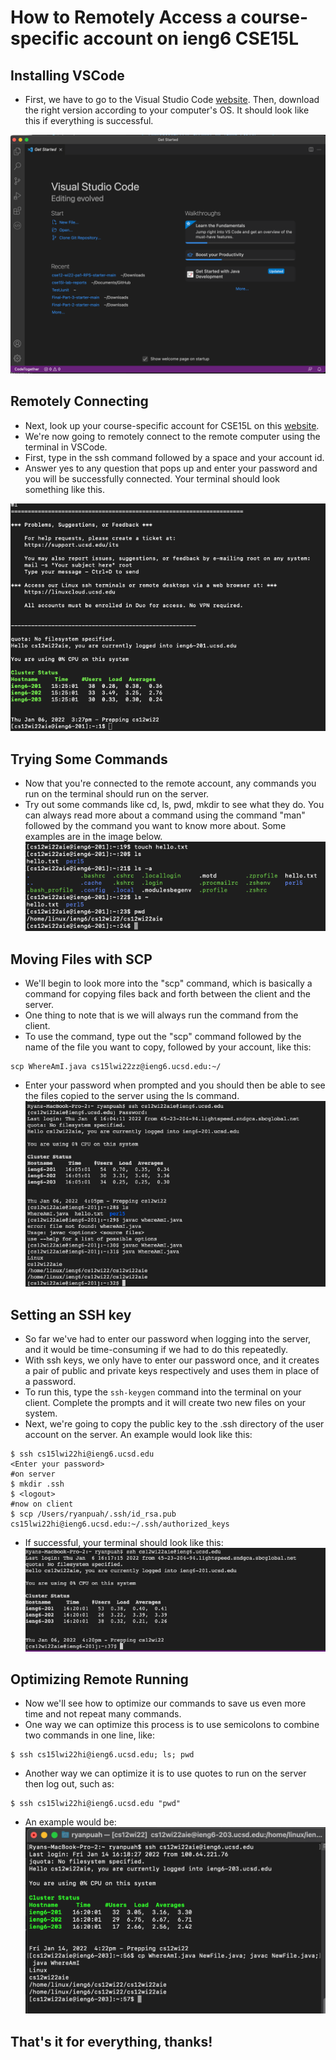 # How to Remotely Access a course-specific account on ieng6 CSE15L

## Installing VSCode 
- First, we have to go to the Visual Studio Code [website](https://code.visualstudio.com/). Then, download the right version according to your computer's OS. It should look like this if everything is successful.

![Image](vscodescreenshot.png)

## Remotely Connecting

- Next, look up your course-specific account for CSE15L on this [website](https://sdacs.ucsd.edu/~icc/index.php).
- We're now going to remotely connect to the remote computer using the terminal in VSCode.
- First, type in the ssh command followed by a space and your account id.
- Answer yes to any question that pops up and enter your password and you will be successfully connected. Your terminal should look something like this.

![Image](terminal.png)

## Trying Some Commands

- Now that you're connected to the remote account, any commands you run on the terminal should run on the server.
- Try out some commands like cd, ls, pwd, mkdir to see what they do. You can always read more about a command using the command "man" followed by the command you want to know more about. Some examples are in the image below.
![Image](terminalcommands.png)

## Moving Files with SCP

- We'll begin to look more into the "scp" command, which is basically a command for copying files back and forth between the client and the server.
- One thing to note that is we will always run the command from the client.
- To use the command, type out the "scp" command followed by the name of the file you want to copy, followed by your account, like this: 
```
scp WhereAmI.java cs15lwi22zz@ieng6.ucsd.edu:~/
```
 - Enter your password when prompted and you should then be able to see the files copied to the server using the ls command.
 ![Image](scpcommand.png)


## Setting an SSH key


 - So far we've had to enter our password when logging into the server, and it would be time-consuming if we had to do this repeatedly.
 - With ssh keys, we only have to enter our password once, and it creates a pair of public and private keys respectively and uses them in place of a password.
 - To run this, type the ```ssh-keygen``` command into the terminal on your client. Complete the prompts and it will create two new files on your system.
- Next, we're going to copy the public key to the .ssh directory of the user account on the server. An example would look like this: 

```
$ ssh cs15lwi22hi@ieng6.ucsd.edu
<Enter your password>
#on server
$ mkdir .ssh
$ <logout> 
#now on client
$ scp /Users/ryanpuah/.ssh/id_rsa.pub cs15lwi22hi@ieng6.ucsd.edu:~/.ssh/authorized_keys
```
- If successful, your terminal should look like this:
![Image](sshkeys.png)

## Optimizing Remote Running

- Now we'll see how to optimize our commands to save us even more time and not repeat many commands.
- One way we can optimize this process is to use semicolons to combine two commands in one line, like:
```
$ ssh cs15lwi22hi@ieng6.ucsd.edu; ls; pwd
```
- Another way we can optimize it is to use quotes to run on the server then log out, such as: 
```
$ ssh cs15lwi22hi@ieng6.ucsd.edu "pwd"
```

- An example would be:
![Image](optimized.png)

## That's it for everything, thanks!
